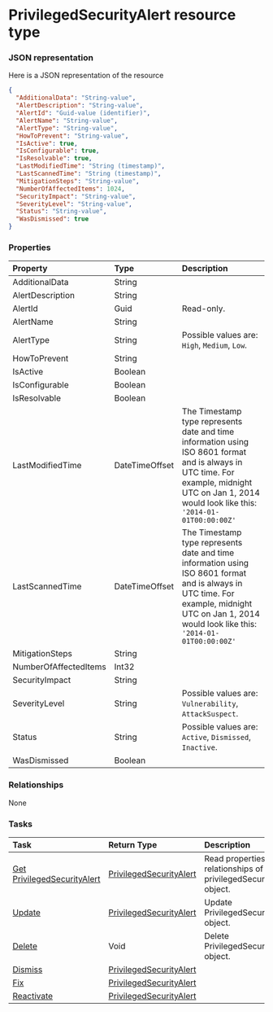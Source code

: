# PrivilegedSecurityAlert resource type



### JSON representation

Here is a JSON representation of the resource

<!-- {
  "blockType": "resource",
  "optionalProperties": [

  ],
  "@odata.type": "microsoft.graph.privilegedsecurityalert"
}-->

```json
{
  "AdditionalData": "String-value",
  "AlertDescription": "String-value",
  "AlertId": "Guid-value (identifier)",
  "AlertName": "String-value",
  "AlertType": "String-value",
  "HowToPrevent": "String-value",
  "IsActive": true,
  "IsConfigurable": true,
  "IsResolvable": true,
  "LastModifiedTime": "String (timestamp)",
  "LastScannedTime": "String (timestamp)",
  "MitigationSteps": "String-value",
  "NumberOfAffectedItems": 1024,
  "SecurityImpact": "String-value",
  "SeverityLevel": "String-value",
  "Status": "String-value",
  "WasDismissed": true
}

```
### Properties
| Property	   | Type	|Description|
|:---------------|:--------|:----------|
|AdditionalData|String||
|AlertDescription|String||
|AlertId|Guid| Read-only.|
|AlertName|String||
|AlertType|String| Possible values are: `High`, `Medium`, `Low`.|
|HowToPrevent|String||
|IsActive|Boolean||
|IsConfigurable|Boolean||
|IsResolvable|Boolean||
|LastModifiedTime|DateTimeOffset|The Timestamp type represents date and time information using ISO 8601 format and is always in UTC time. For example, midnight UTC on Jan 1, 2014 would look like this: `'2014-01-01T00:00:00Z'`|
|LastScannedTime|DateTimeOffset|The Timestamp type represents date and time information using ISO 8601 format and is always in UTC time. For example, midnight UTC on Jan 1, 2014 would look like this: `'2014-01-01T00:00:00Z'`|
|MitigationSteps|String||
|NumberOfAffectedItems|Int32||
|SecurityImpact|String||
|SeverityLevel|String| Possible values are: `Vulnerability`, `AttackSuspect`.|
|Status|String| Possible values are: `Active`, `Dismissed`, `Inactive`.|
|WasDismissed|Boolean||

### Relationships
None


### Tasks

| Task		   | Return Type	|Description|
|:---------------|:--------|:----------|
|[Get PrivilegedSecurityAlert](../api/privilegedsecurityalert_get.md) | [PrivilegedSecurityAlert](privilegedsecurityalert.md) |Read properties and relationships of privilegedSecurityAlert object.|
|[Update](../api/privilegedsecurityalert_update.md) | [PrivilegedSecurityAlert](privilegedsecurityalert.md)	|Update PrivilegedSecurityAlert object. |
|[Delete](../api/privilegedsecurityalert_delete.md) | Void	|Delete PrivilegedSecurityAlert object. |
|[Dismiss](../api/privilegedsecurityalert_dismiss.md)|[PrivilegedSecurityAlert](privilegedsecurityalert.md)||
|[Fix](../api/privilegedsecurityalert_fix.md)|[PrivilegedSecurityAlert](privilegedsecurityalert.md)||
|[Reactivate](../api/privilegedsecurityalert_reactivate.md)|[PrivilegedSecurityAlert](privilegedsecurityalert.md)||

<!-- uuid: d8148ebf-a4b1-4f5f-93a3-77cb6ffb9485
2015-10-19 08:46:48 UTC -->
<!-- {
  "type": "#page.annotation",
  "description": "PrivilegedSecurityAlert resource",
  "keywords": "",
  "section": "documentation",
  "tocPath": ""
}-->